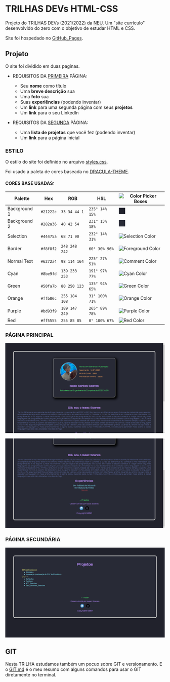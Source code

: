 # TRILHAS DEVs HTML-CSS

Projeto do TRILHAS DEVs (2021/2022) da [NEU](https://www.uspempreende.org). Um "site currículo" desenvolvido do zero com o objetivo de estudar HTML e CSS.

Site foi hospedado no [GitHub_Pages](https://iss2718.github.io/Trilha_DEVs_HTML_CSS/index.html).

## Projeto

O site foi dividido em duas paginas. 

* REQUISITOS DA [PRIMEIRA](https://github.com/ISS2718/Trilha_DEVs_HTML_CSS/blob/master/docs/index.html) PÁGINA:

  *  Seu **nome** como título
  *  Uma **breve descrição** sua
  *  Uma **foto** sua
  *  Suas **experiências** (podendo inventar)
  *  Um **link** para uma segunda página com seus **projetos**
  *  Um **link** para o seu LinkedIn
  
* REQUISITOS DA [SEGUNDA](https://github.com/ISS2718/Trilha_DEVs_HTML_CSS/blob/master/docs/projetos.html) PÁGINA:
  
  * Uma **lista de projetos** que você fez (podendo inventar)
  * Um **link** para a página inicial

### ESTILO

O estilo do site foi definido no arquivo [styles.css](https://github.com/ISS2718/Trilha_DEVs_HTML_CSS/blob/master/docs/styles.css).

Foi usado a paleta de cores baseada no [DRACULA-THEME](https://github.com/dracula/dracula-theme).

#### CORES BASE USADAS:

Palette      | Hex         | RGB           | HSL             | ![Color Picker Boxes](https://draculatheme.com/static/img/color-boxes/eyedropper.png)
---          | ---         | ---           | ---             | ---
Background 1 | `#21222c`   | `33 34 44 1`  | `235° 14% 15%`  | ![Background Color](https://github.com/ISS2718/Trilha_DEVs_HTML_CSS/blob/master/README_IMAGES/background1.png)
Background 2 | `#282a36`   | `40 42 54`    | `231° 15% 18%`  | ![Background Color](https://github.com/ISS2718/Trilha_DEVs_HTML_CSS/blob/master/README_IMAGES/background2.png)
Selection    | `#44475a`   | `68 71 90`    | `232° 14% 31%`  | ![Selection Color](https://draculatheme.com/static/img/color-boxes/selection.png)
Border       | `#f8f8f2`   | `248 248 242` | `60° 30% 96%`   | ![Foreground Color](https://draculatheme.com/static/img/color-boxes/foreground.png)
Normal Text  | `#6272a4`   | `98 114 164`  | `225° 27% 51%`  | ![Comment Color](https://draculatheme.com/static/img/color-boxes/comment.png)
Cyan         | `#8be9fd`   | `139 233 253` | `191° 97% 77%`  | ![Cyan Color](https://draculatheme.com/static/img/color-boxes/cyan.png)
Green        | `#50fa7b`   | `80 250 123`  | `135° 94% 65%`  | ![Green Color](https://draculatheme.com/static/img/color-boxes/green.png)
Orange       | `#ffb86c`   | `255 184 108` | `31° 100% 71%`  | ![Orange Color](https://draculatheme.com/static/img/color-boxes/orange.png)
Purple       | `#bd93f9`   | `189 147 249` | `265° 89% 78%`  | ![Purple Color](https://draculatheme.com/static/img/color-boxes/purple.png)
Red          | `#ff5555`   | `255 85 85`   | `0° 100% 67%`   | ![Red Color](https://draculatheme.com/static/img/color-boxes/red.png)

### PÁGINA PRINCIPAL

[![Página Principal-1](https://github.com/ISS2718/Trilha_DEVs_HTML_CSS/blob/master/README_IMAGES/pagina_principal-1.png)](https://iss2718.github.io/Trilha_DEVs_HTML_CSS/index.html)

[![Página Principal-2](https://github.com/ISS2718/Trilha_DEVs_HTML_CSS/blob/master/README_IMAGES/pagina_principal-2.png)](https://iss2718.github.io/Trilha_DEVs_HTML_CSS/index.html)

### PÁGINA SECUNDÁRIA

[![Página SECUNDÁRIA](https://github.com/ISS2718/Trilha_DEVs_HTML_CSS/blob/master/README_IMAGES/pagina_secundaria.png)](https://iss2718.github.io/Trilha_DEVs_HTML_CSS/projetos.html)

## GIT

Nesta TRILHA estudamos também um pocuo sobre GIT e versionamento. E o [GIT.md](https://github.com/ISS2718/Trilha_DEVs_HTML_CSS/blob/master/GIT.md) é o meu resumo com alguns comandos para usar o GIT diretamente no terminal.

